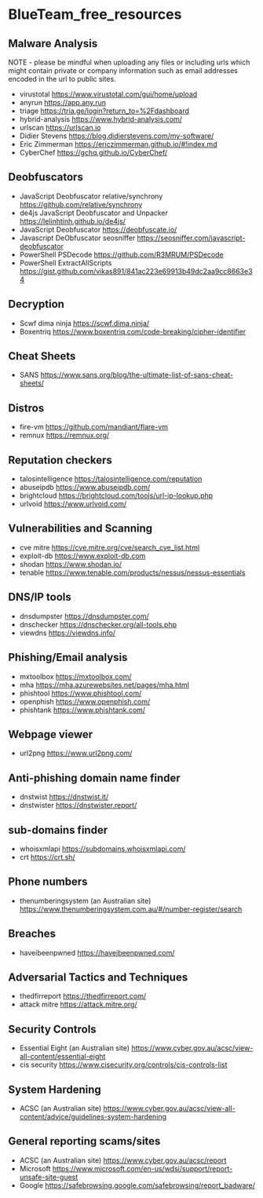 # BlueTeam_free_resources

## Malware Analysis

NOTE - please be mindful when uploading any files or including urls which might contain private or company information such as email addresses encoded in the url to public sites.
- virustotal https://www.virustotal.com/gui/home/upload
- anyrun https://app.any.run
- triage https://tria.ge/login?return_to=%2Fdashboard
- hybrid-analysis https://www.hybrid-analysis.com/
- urlscan https://urlscan.io
- Didier Stevens https://blog.didierstevens.com/my-software/
- Eric Zimmerman https://ericzimmerman.github.io/#!index.md
- CyberChef https://gchq.github.io/CyberChef/

## Deobfuscators

- JavaScript Deobfuscator relative/synchrony https://github.com/relative/synchrony
- de4js JavaScript Deobfuscator and Unpacker https://lelinhtinh.github.io/de4js/
- JavaScript Deobfuscator https://deobfuscate.io/
- Javascript DeObfuscator seosniffer https://seosniffer.com/javascript-deobfuscator
- PowerShell PSDecode https://github.com/R3MRUM/PSDecode
- PowerShell ExtractAllScripts https://gist.github.com/vikas891/841ac223e69913b49dc2aa9cc8663e34

## Decryption

- Scwf dima ninja https://scwf.dima.ninja/
- Boxentriq https://www.boxentriq.com/code-breaking/cipher-identifier

## Cheat Sheets

- SANS https://www.sans.org/blog/the-ultimate-list-of-sans-cheat-sheets/

## Distros

- fire-vm https://github.com/mandiant/flare-vm
- remnux https://remnux.org/

## Reputation checkers

- talosintelligence https://talosintelligence.com/reputation
- abuseipdb https://www.abuseipdb.com/
- brightcloud https://brightcloud.com/tools/url-ip-lookup.php
- urlvoid https://www.urlvoid.com/

## Vulnerabilities and Scanning

- cve mitre https://cve.mitre.org/cve/search_cve_list.html
- exploit-db https://www.exploit-db.com
- shodan https://www.shodan.io/
- tenable https://www.tenable.com/products/nessus/nessus-essentials

## DNS/IP tools

- dnsdumpster https://dnsdumpster.com/
- dnschecker https://dnschecker.org/all-tools.php
- viewdns https://viewdns.info/

## Phishing/Email analysis

- mxtoolbox https://mxtoolbox.com/
- mha https://mha.azurewebsites.net/pages/mha.html
- phishtool https://www.phishtool.com/
- openphish https://www.openphish.com/
- phishtank https://www.phishtank.com/

## Webpage viewer

- url2png https://www.url2png.com/

## Anti-phishing domain name finder

- dnstwist https://dnstwist.it/
- dnstwister https://dnstwister.report/

## sub-domains finder

- whoisxmlapi https://subdomains.whoisxmlapi.com/
- crt https://crt.sh/

## Phone numbers

- thenumberingsystem (an Australian site) https://www.thenumberingsystem.com.au/#/number-register/search

## Breaches

- haveibeenpwned https://haveibeenpwned.com/

## Adversarial Tactics and Techniques

- thedfirreport https://thedfirreport.com/ 
- attack mitre https://attack.mitre.org/

## Security Controls

- Essential Eight (an Australian site) https://www.cyber.gov.au/acsc/view-all-content/essential-eight
- cis security https://www.cisecurity.org/controls/cis-controls-list

## System Hardening

- ACSC (an Australian site) https://www.cyber.gov.au/acsc/view-all-content/advice/guidelines-system-hardening

## General reporting scams/sites

- ACSC (an Australian site) https://www.cyber.gov.au/acsc/report
- Microsoft https://www.microsoft.com/en-us/wdsi/support/report-unsafe-site-guest
- Google https://safebrowsing.google.com/safebrowsing/report_badware/
